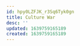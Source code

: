 ```yaml
---
id: hpy0LZFJK_r3Sq6Tyk0gn
title: Culture War
desc: ''
updated: 1639759165189
created: 1639759165189
---
```


